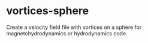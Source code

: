 # vortices-sphere
Create a velocity field file with vortices on a sphere for magnetohydrodynamics or hydrodynamics code. 
